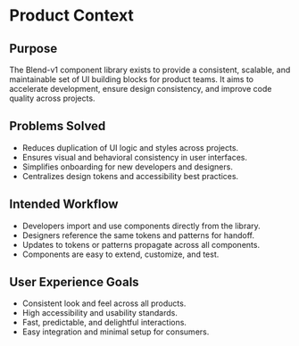 # Product Context

## Purpose
The Blend-v1 component library exists to provide a consistent, scalable, and maintainable set of UI building blocks for product teams. It aims to accelerate development, ensure design consistency, and improve code quality across projects.

## Problems Solved
- Reduces duplication of UI logic and styles across projects.
- Ensures visual and behavioral consistency in user interfaces.
- Simplifies onboarding for new developers and designers.
- Centralizes design tokens and accessibility best practices.

## Intended Workflow
- Developers import and use components directly from the library.
- Designers reference the same tokens and patterns for handoff.
- Updates to tokens or patterns propagate across all components.
- Components are easy to extend, customize, and test.

## User Experience Goals
- Consistent look and feel across all products.
- High accessibility and usability standards.
- Fast, predictable, and delightful interactions.
- Easy integration and minimal setup for consumers. 